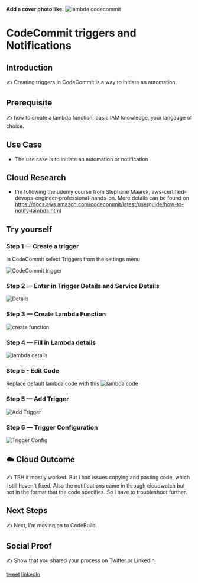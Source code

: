 **Add a cover photo like:**
![lambda codecommit](lambda.png)

# CodeCommit triggers and Notifications

## Introduction

✍️ Creating triggers in CodeCommit is a way to initiate an automation.

## Prerequisite

✍️ how to create a lambda function, basic IAM knowledge, your langauge of choice.

## Use Case

- The use case is to initiate an automation or notification

## Cloud Research

- I'm following the udemy course from Stephane Maarek, aws-certified-devops-engineer-professional-hands-on. More details can be found on https://docs.aws.amazon.com/codecommit/latest/userguide/how-to-notify-lambda.html

## Try yourself


### Step 1 — Create a trigger
In CodeCommit select Triggers from the settings menu

![CodeCommit trigger](step5_create_trigger.png)

### Step 2 — Enter in Trigger Details and Service Details

![Details](step6_trigger_details.png)

### Step 3 — Create Lambda Function

![create function](step11_create_lambda_function.png)

### Step 4 — Fill in Lambda details

![lambda details](step12_basic_lambda_setup.png)

### Step 5 - Edit Code
Replace default lambda code with this
![lambda code](lambda_code.png)

### Step 5 — Add Trigger

![Add Trigger](step13_add_trigger.png)

### Step 6 — Trigger Configuration

![Trigger Config](step14_trigger_configuration.png)

## ☁️ Cloud Outcome

✍️ TBH it mostly worked. But I had issues copying and pasting code, which I still haven't fixed. Also the notifications came in through cloudwatch but not in the format that the code specifies. So I have to troubleshoot further. 

## Next Steps

✍️ Next, I'm moving on to CodeBuild

## Social Proof

✍️ Show that you shared your process on Twitter or LinkedIn

[tweet](https://twitter.com/DemianJennings/status/1596280157366792193)
[linkedIn](https://www.linkedin.com/posts/demian-jennings_100daysofcloud-aws-cloud-activity-7002046516483792896-H02z?utm_source=share&utm_medium=member_desktop)
